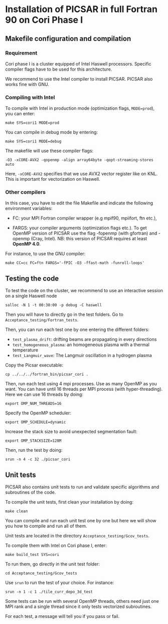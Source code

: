 # **Installation of PICSAR in full Fortran 90 on Cori Phase I**

## Makefile configuration and compilation

### Requirement

Cori phase I is a cluster equipped of Intel Haswell processors.
Specific compiler flags have to be used for this architecture.

We recommend to use the Intel compiler to install PICSAR.
PICSAR also works fine with GNU.

### Compiling with Intel

To compile with Intel in production mode (optimization flags, `MODE=prod`), you can enter:
```
make SYS=cori1 MODE=prod
```

You can compile in debug mode by entering:
```
make SYS=cori1 MODE=debug
```

The makefile will use these compiler flags:
```
-O3 -xCORE-AVX2 -qopenmp -align array64byte -qopt-streaming-stores auto
```

Here, `-xCORE-AVX2` specifies that we use AVX2 vector register like on KNL.
This is important for vectorization on Haswell.


### Other compilers

In this case, you have to edit the file Makefile and indicate 
the following environment variables:

* FC: your MPI Fortran compiler wrapper (e.g mpif90, mpiifort, ftn etc.),

* FARGS: your compiler arguments (optimization flags etc.). 
To get OpenMP version of PICSAR use the flag -fopenmp (with gfortran) and -openmp (Cray, Intel). 
NB: this version of PICSAR requires at least **OpenMP 4.0**. 

For instance, to use the GNU compiler:
```
make CC=cc FC=ftn FARGS='-fPIC -O3 -ffast-math -funroll-loops'
```

## Testing the code

To test the code on the cluster, we recommend to use an interactive session 
on a single Haswell node

```
salloc -N 1 -t 00:30:00 -p debug -C haswell
```

Then you will have to directly go in the test folders.
Go to `Acceptance_testing/Fortran_tests`.

Then, you can run each test one by one entering the different folders:
* `test_plasma_drift`: drifting beams are propagating in every directions
* `test_homogeneous_plasma`: an homogeneous plasma with a thermal temperature
* `test_Langmuir_wave`: The Langmuir oscillation in a hydrogen plasma

Copy the Picsar executable:

```
cp ../../../fortran_bin/picsar_cori .
```

Then, run each test using 4 mpi processes. Use as many OpenMP as you want.
You can have until 16 threads per MPI process (with hyper-threading).
Here we can use 16 threads by doing:

```
export OMP_NUM_THREADS=16
```

Specify the OpenMP scheduler:

```
export OMP_SCHEDULE=dynamic
```

Increase the stack size to avoid unexpected segmentation fault:

```
export OMP_STACKSIZE=128M
```

Then, run the test by doing:

```
srun -n 4 -c 32 ./picsar_cori
```

## Unit tests

PICSAR also contains unit tests to run and validate specific algorithms 
and subroutines of the code.

To compile the unit tests, first clean your installation by doing:
```
make clean
```

You can compile and run each unit test one by one but here we will show you 
how to compile and run all of them.

Unit tests are located in the directory `Acceptance_testing/Gcov_tests`.

To compile them with Intel on Cori phase I, enter:
```
make build_test SYS=cori
```

To run them, go directly in the unit test folder:

```
cd Acceptance_testing/Gcov_tests
```

Use `srun` to run the test of your choice. For instance:
```
srun -n 1 -c 1 ./tile_curr_depo_3d_test
```

Some tests can be run with several OpenMP threads, others need just one MPI 
rank and a single thread since it only tests vectorized subroutines.

For each test, a message will tell you if you pass or fail.

